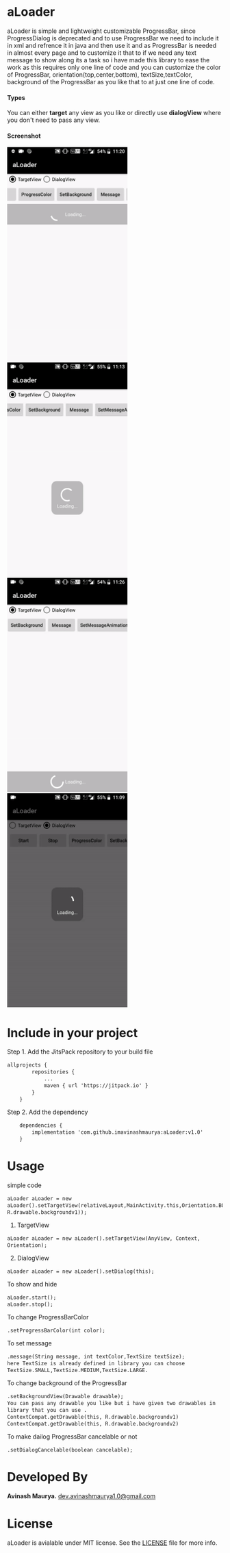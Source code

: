 # aLoader
aLoader is simple and lightweight customizable ProgressBar, since ProgressDialog is deprecated and to use ProgressBar we need to include it in xml and refrence it in java and then use it and as ProgressBar is needed in almost every page and to customize it that to if we need any text message to show along its a task so i have made this library to ease the work as this requires only one line of code and you can customize the color of ProgressBar, orientation(top,center,bottom), textSize,textColor, background of the ProgressBar as you like that to at just one line of code. 


#### Types 
You can either **target** any view as you like or directly use **dialogView** where you don't need to pass any view.

#### Screenshot
<img src="images/top.gif"  height="500" /><img src="images/center.gif"  height="500" /><img src="images/bottom.gif"  height="500" /><img src="images/dialog.gif"  height="500" />


# Include in your project


Step 1. Add the JitsPack repository to your build file
```
allprojects {
		repositories {
			...
			maven { url 'https://jitpack.io' }
		}
	}
  ```
  Step 2. Add the dependency
```
	dependencies {
		implementation 'com.github.imavinashmaurya:aLoader:v1.0'
	}
  ```
  
  
  # Usage
  
  
  simple code 
  ```
aLoader aLoader = new aLoader().setTargetView(relativeLayout,MainActivity.this,Orientation.BOTTOM).setProgressBarColor(Color.WHITE).message("Loading...",Color.WHITE,TextSize.SMALL).setBackgroundView(ContextCompat.getDrawable(this, R.drawable.backgroundv1));
```
  1. TargetView
  ```
  aLoader aLoader = new aLoader().setTargetView(AnyView, Context, Orientation);
  ```
  2. DialogView
  ```
  aLoader aLoader = new aLoader().setDialog(this);

  ```
  To show and hide 
  ```
  aLoader.start();
  aLoader.stop();
  ```
  To change ProgressBarColor
  ```
  .setProgressBarColor(int color);
  ```
  To set message 
  ```
  .message(String message, int textColor,TextSize textSize);
  here TextSize is already defined in library you can choose TextSize.SMALL,TextSize.MEDIUM,TextSize.LARGE.
  ```
  To change background of the ProgressBar
  ```
  .setBackgroundView(Drawable drawable);
  You can pass any drawable you like but i have given two drawables in library that you can use .
  ContextCompat.getDrawable(this, R.drawable.backgroundv1)
  ContextCompat.getDrawable(this, R.drawable.backgroundv2)
  ```
 To make dailog ProgressBar cancelable or not
 ```
 .setDialogCancelable(boolean cancelable);
 ```

# Developed By

 **Avinash Maurya.**
 dev.avinashmaurya1.0@gmail.com 
 
 # License
 aLoader is avialable under MIT license. See the [LICENSE](LICENSE) file for more info.
